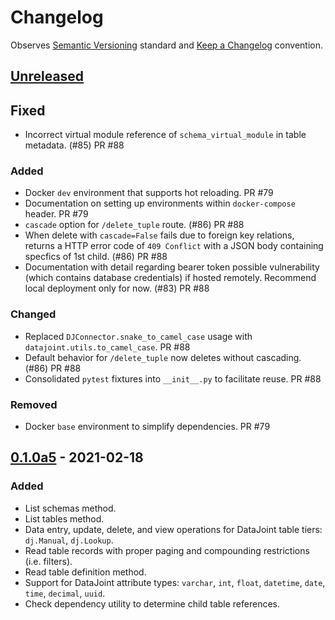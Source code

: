 # Changelog

Observes [Semantic Versioning](https://semver.org/spec/v2.0.0.html) standard and [Keep a Changelog](https://keepachangelog.com/en/1.0.0/) convention.

## [Unreleased]

## Fixed
- Incorrect virtual module reference of `schema_virtual_module` in table metadata. (#85) PR #88

### Added
- Docker `dev` environment that supports hot reloading. PR #79
- Documentation on setting up environments within `docker-compose` header. PR #79
- `cascade` option for `/delete_tuple` route. (#86) PR #88
- When delete with `cascade=False` fails due to foreign key relations, returns a HTTP error code of `409 Conflict` with a JSON body containing specfics of 1st child. (#86) PR #88
- Documentation with detail regarding bearer token possible vulnerability (which contains database credentials) if hosted remotely. Recommend local deployment only for now. (#83) PR #88

### Changed
- Replaced `DJConnector.snake_to_camel_case` usage with `datajoint.utils.to_camel_case`. PR #88
- Default behavior for `/delete_tuple` now deletes without cascading. (#86) PR #88
- Consolidated `pytest` fixtures into `__init__.py` to facilitate reuse. PR #88

### Removed
- Docker `base` environment to simplify dependencies. PR #79

## [0.1.0a5] - 2021-02-18
### Added
- List schemas method.
- List tables method.
- Data entry, update, delete, and view operations for DataJoint table tiers: `dj.Manual`, `dj.Lookup`.
- Read table records with proper paging and compounding restrictions (i.e. filters).
- Read table definition method.
- Support for DataJoint attribute types: `varchar`, `int`, `float`, `datetime`, `date`, `time`, `decimal`, `uuid`.
- Check dependency utility to determine child table references.

[Unreleased]: https://github.com/datajoint/pharus/compare/0.1.0a5...HEAD
[0.1.0a5]: https://github.com/datajoint/pharus/releases/tag/0.1.0a5